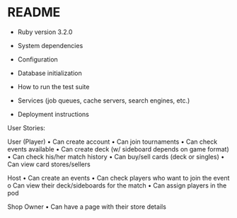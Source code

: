 # README

* Ruby version 3.2.0

* System dependencies

* Configuration

* Database initialization

* How to run the test suite

* Services (job queues, cache servers, search engines, etc.)

* Deployment instructions

User Stories:

User (Player)
•	Can create account
•	Can join tournaments
•	Can check events available
•	Can create deck (w/ sideboard depends on game format)
•	Can check his/her match history
•	Can buy/sell cards (deck or singles)
•	Can view card stores/sellers

Host
•	Can create an events
•	Can check players who want to join the event
  o	Can view their deck/sideboards for the match
•	Can assign players in the pod

Shop Owner
•	Can have a page with their store details
